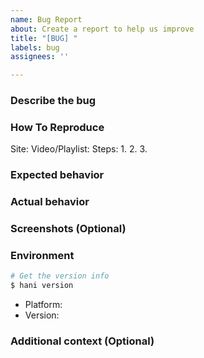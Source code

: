 ```yaml
---
name: Bug Report
about: Create a report to help us improve
title: "[BUG] "
labels: bug
assignees: ''

---
```


### Describe the bug
<!-- 简短的描述你遇到的问题 -->
<!-- A clear and concise description of what the bug is. -->

### How To Reproduce
<!--  如何重现这个问题, 请不要给出完整的视频链接 -->
<!-- Steps to reproduce the bug, please do not post the full video link here -->

Site: <!-- e.g. hanime1.me -->
Video/Playlist:  <!-- e.g. watch/123456 or playlist/123456-->
Steps:
 1. 
 2. 
 3. 

### Expected behavior
<!-- 期望的结果 -->
<!-- A clear and concise description of what you expected to happen. -->

### Actual behavior
<!-- 实际的结果 -->
<!-- A clear and concise description of what actually happened. -->

### Screenshots (Optional)
<!-- 可选，如果有截图就更好了 -->
<!-- It would be better if there are screenshots here --> 

### Environment
<!-- 可以直接执行以下的名获取环境信息 -->
<!-- Execute the following cmd to get env info -->

```sh
# Get the version info
$ hani version
```
 - Platform:   <!-- e.g. windows/amd64, linux/amd64, windows/ds ... -->
 - Version:    <!-- e.g. v0.1.0 -->

### Additional context (Optional) 
<!--  可选，如果有额外的信息可以写在这里 -->
<!-- Add any other context about the problem here. -->
